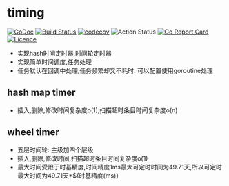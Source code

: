 # timing  
[![GoDoc](https://godoc.org/github.com/thinkgos/timing?status.svg)](https://godoc.org/github.com/thinkgos/timing)
[![Build Status](https://travis-ci.org/thinkgos/timing.svg?branch=master)](https://travis-ci.org/thinkgos/timing)
[![codecov](https://codecov.io/gh/thinkgos/timing/branch/master/graph/badge.svg)](https://codecov.io/gh/thinkgos/timing)
![Action Status](https://github.com/thinkgos/timing/workflows/Go/badge.svg)
[![Go Report Card](https://goreportcard.com/badge/github.com/thinkgos/timing)](https://goreportcard.com/report/github.com/thinkgos/timing)
[![Licence](https://img.shields.io/github/license/thinkgos/timing)](https://raw.githubusercontent.com/thinkgos/timing/master/LICENSE)

 - 实现hash时间定时器,时间轮定时器
 - 实现简单时间调度,任务处理
 - 任务默认在回调中处理,任务频繁却又不耗时. 可以配置使用goroutine处理

## hash map timer
 - 插入,删除,修改时间复杂度o(1),扫描超时条目时间复杂度o(n)

## wheel timer
 - 五层时间轮: 主级加四个层级
 - 插入,删除,修改时间,扫描超时条目时间复杂度o(1)
 - 最大时间受限于时基精度,时间精度1ms最大可定时时间为49.71天,所以可定时最大时间为49.71天*${时基精度(ms)}